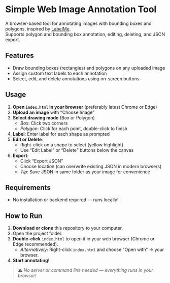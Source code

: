 # Simple Web Image Annotation Tool

A browser-based tool for annotating images with bounding boxes and polygons, inspired by [LabelMe](http://labelme.csail.mit.edu/).  
Supports polygon and bounding box annotation, editing, deleting, and JSON export.

## Features

- Draw bounding boxes (rectangles) and polygons on any uploaded image
- Assign custom text labels to each annotation
- Select, edit, and delete annotations using on-screen buttons

## Usage

1. **Open `index.html` in your browser** (preferably latest Chrome or Edge)
2. **Upload an image** with “Choose Image”
3. **Select drawing mode** (Box or Polygon)
   - *Box*: Click two corners
   - *Polygon*: Click for each point, double-click to finish
4. **Label**: Enter label for each shape as prompted
5. **Edit or Delete**:  
   - Right-click on a shape to select (yellow highlight)
   - Use “Edit Label” or “Delete” buttons below the canvas
6. **Export**:  
   - Click “Export JSON”
   - Choose location (can overwrite existing JSON in modern browsers)
   - *Tip*: Save JSON in same folder as your image for convenience

## Requirements

- No installation or backend required — runs locally!

## How to Run

1. **Download or clone** this repository to your computer.
2. Open the project folder.
3. **Double-click** `index.html` to open it in your web browser (Chrome or Edge recommended).
   - *Alternatively:* Right-click `index.html` and choose “Open with” → your browser.
4. **Start annotating!**

> ⚠️ *No server or command line needed — everything runs in your browser!*
